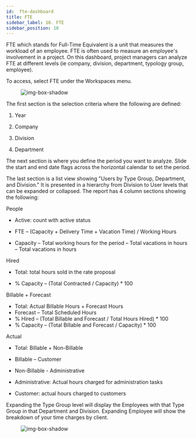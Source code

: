 ```yaml
---
id:  fte-dashboard
title: FTE
sidebar_label: 10. FTE
sidebar_position: 10
---
```



FTE which stands for Full-Time Equivalent is a unit that measures the workload of an employee. FTE is often used to measure an employee's involvement in a project. On this dashboard, project managers can analyze FTE at different levels (ie company, division, department, typology group, employee).

To access, select FTE under the Workspaces menu.

<figure>

![img-box-shadow](/img/university/dashboards/fte-dashboard/university-fte-1.png)
<figcaption></figcaption>
</figure> 

The first section is the selection criteria where the following are defined:

1. Year

2. Company

3. Division

4. Department

The next section is where you define the period you want to analyze. Slide the start and end date flags across the horizontal calendar to set the period.

The last section is a list view showing "Users by Type Group, Department, and Division." It is presented in a hierarchy from Division to User levels that can be expanded or collapsed. The report has 4 column sections showing the following:

People

- Active: count with active status

- FTE – (Capacity + Delivery Time + Vacation Time) / Working Hours

- Capacity – Total working hours for the period – Total vacations in hours – Total vacations in hours

Hired

- Total: total hours sold in the rate proposal

- % Capacity – (Total Contracted / Capacity) * 100

Billable + Forecast

- Total: Actual Billable Hours + Forecast Hours
- Forecast – Total Scheduled Hours
- % Hired – (Total Billable and Forecast / Total Hours Hired) * 100
- % Capacity – (Total Billable and Forecast / Capacity) * 100

Actual

- Total: Billable + Non-Billable

- Billable – Customer

- Non-Billable - Administrative

- Administrative: Actual hours charged for administration tasks

- Customer: actual hours charged to customers

Expanding the Type Group level will display the Employees with that Type Group in that Department and Division. Expanding Employee will show the breakdown of your time charges by client.

<figure>

![img-box-shadow](/img/university/dashboards/fte-dashboard/university-fte-2.png)
<figcaption></figcaption>
</figure>

